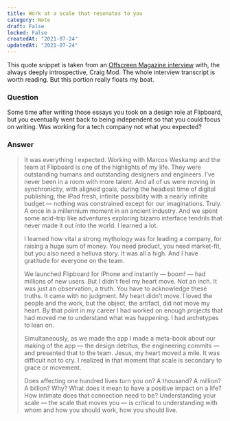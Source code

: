 ```yaml
---
title: Work at a scale that resonates to you
category: Note
draft: False
locked: False
createdAt: "2021-07-24"
updatedAt: "2021-07-24"
---
```

This quote snippet is taken from an [Offscreen Magazine interview](https://craigmod.com/essays/offscreen_interview/) with, the always deeply introspective, Craig Mod. The whole interview transcript is worth reading. But this portion really floats my boat.

### Question
Some time after writing those essays you took on a design role at Flipboard, but you eventually went back to being independent so that you could focus on writing. Was working for a tech company not what you expected?

### Answer
>It was everything I expected. Working with Marcos Weskamp and the team at Flipboard is one of the highlights of my life. They were outstanding humans and outstanding designers and engineers. I’ve never been in a room with more talent. And all of us were moving in synchronicity, with aligned goals, during the headiest time of digital publishing, the iPad fresh, infinite possibility with a nearly infinite budget — nothing was constrained except for our imaginations. Truly. A once in a millennium moment in an ancient industry. And we spent some acid-trip like adventures exploring bizarro interface tendrils that never made it out into the world. I learned a lot.
>
>I learned how vital a strong mythology was for leading a company, for raising a huge sum of money. You need product, you need market-fit, but you also need a helluva story. It was all a high. And I have gratitude for everyone on the team.
>
>We launched Flipboard for iPhone and instantly — boom! — had millions of new users. But I didn’t feel my heart move. Not an inch. It was just an observation, a truth. You have to acknowledge these truths. It came with no judgment. My heart didn’t move. I loved the people and the work, but the object, the artifact, did not move my heart. By that point in my career I had worked on enough projects that had moved me to understand what was happening. I had archetypes to lean on.
>
>Simultaneously, as we made the app I made a meta-book about our making of the app — the design detritus, the engineering commits — and presented that to the team. Jesus, my heart moved a mile. It was difficult not to cry. I realized in that moment that scale is secondary to grace or movement.
>
>Does affecting one hundred lives turn you on? A thousand? A million? A billion? Why? What does it mean to have a positive impact on a life? How intimate does that connection need to be? Understanding your scale — the scale that moves you — is critical to understanding with whom and how you should work, how you should live.
